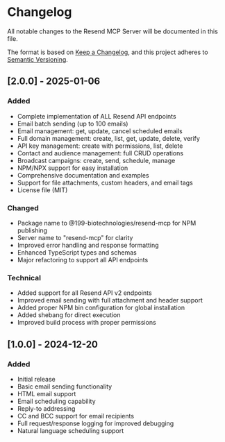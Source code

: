 # Changelog

All notable changes to the Resend MCP Server will be documented in this file.

The format is based on [Keep a Changelog](https://keepachangelog.com/en/1.0.0/),
and this project adheres to [Semantic Versioning](https://semver.org/spec/v2.0.0.html).

## [2.0.0] - 2025-01-06

### Added
- Complete implementation of ALL Resend API endpoints
- Email batch sending (up to 100 emails)
- Email management: get, update, cancel scheduled emails
- Full domain management: create, list, get, update, delete, verify
- API key management: create with permissions, list, delete
- Contact and audience management: full CRUD operations
- Broadcast campaigns: create, send, schedule, manage
- NPM/NPX support for easy installation
- Comprehensive documentation and examples
- Support for file attachments, custom headers, and email tags
- License file (MIT)

### Changed
- Package name to @199-biotechnologies/resend-mcp for NPM publishing
- Server name to "resend-mcp" for clarity
- Improved error handling and response formatting
- Enhanced TypeScript types and schemas
- Major refactoring to support all API endpoints

### Technical
- Added support for all Resend API v2 endpoints
- Improved email sending with full attachment and header support
- Added proper NPM bin configuration for global installation
- Added shebang for direct execution
- Improved build process with proper permissions

## [1.0.0] - 2024-12-20

### Added
- Initial release
- Basic email sending functionality
- HTML email support
- Email scheduling capability
- Reply-to addressing
- CC and BCC support for email recipients
- Full request/response logging for improved debugging
- Natural language scheduling support